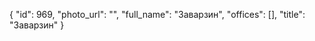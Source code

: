 {
    "id": 969,
    "photo_url": "",
    "full_name": "Заварзин",
    "offices": [],
    "title": "Заварзин"
}